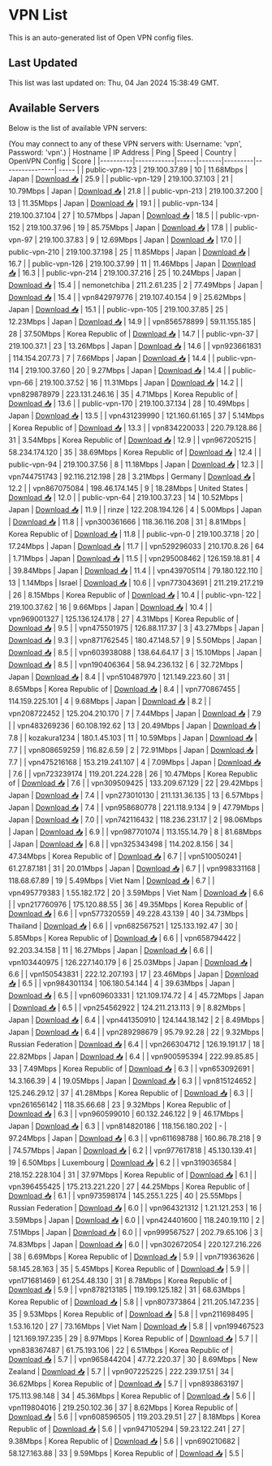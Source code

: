 # VPN List

This is an auto-generated list of Open VPN config files.

## Last Updated

This list was last updated on: Thu, 04 Jan 2024 15:38:49 GMT.

## Available Servers

Below is the list of available VPN servers:

(You may connect to any of these VPN servers with: Username: 'vpn', Password: 'vpn'.)
| Hostname | IP Address | Ping | Speed | Country | OpenVPN Config | Score |
|----------|------------|------|-------|---------|----------------| ----- |
| public-vpn-123 | 219.100.37.89 | 10 | 11.68Mbps | Japan | [Download 📥](./configs/server_0_JP.ovpn) | 25.9 |
| public-vpn-129 | 219.100.37.103 | 21 | 10.79Mbps | Japan | [Download 📥](./configs/server_1_JP.ovpn) | 21.8 |
| public-vpn-213 | 219.100.37.200 | 13 | 11.35Mbps | Japan | [Download 📥](./configs/server_2_JP.ovpn) | 19.1 |
| public-vpn-134 | 219.100.37.104 | 27 | 10.57Mbps | Japan | [Download 📥](./configs/server_3_JP.ovpn) | 18.5 |
| public-vpn-152 | 219.100.37.96 | 19 | 85.75Mbps | Japan | [Download 📥](./configs/server_4_JP.ovpn) | 17.8 |
| public-vpn-97 | 219.100.37.83 | 9 | 12.69Mbps | Japan | [Download 📥](./configs/server_5_JP.ovpn) | 17.0 |
| public-vpn-210 | 219.100.37.198 | 25 | 11.85Mbps | Japan | [Download 📥](./configs/server_6_JP.ovpn) | 16.7 |
| public-vpn-126 | 219.100.37.99 | 11 | 11.46Mbps | Japan | [Download 📥](./configs/server_7_JP.ovpn) | 16.3 |
| public-vpn-214 | 219.100.37.216 | 25 | 10.24Mbps | Japan | [Download 📥](./configs/server_8_JP.ovpn) | 15.4 |
| nemonetchiba | 211.2.61.235 | 2 | 77.49Mbps | Japan | [Download 📥](./configs/server_9_JP.ovpn) | 15.4 |
| vpn842979776 | 219.107.40.154 | 9 | 25.62Mbps | Japan | [Download 📥](./configs/server_10_JP.ovpn) | 15.1 |
| public-vpn-105 | 219.100.37.85 | 25 | 12.23Mbps | Japan | [Download 📥](./configs/server_11_JP.ovpn) | 14.9 |
| vpn856578899 | 59.11.155.185 | 28 | 37.50Mbps | Korea Republic of | [Download 📥](./configs/server_12_KR.ovpn) | 14.7 |
| public-vpn-37 | 219.100.37.1 | 23 | 13.26Mbps | Japan | [Download 📥](./configs/server_13_JP.ovpn) | 14.6 |
| vpn923661831 | 114.154.207.73 | 7 | 7.66Mbps | Japan | [Download 📥](./configs/server_14_JP.ovpn) | 14.4 |
| public-vpn-114 | 219.100.37.60 | 20 | 9.27Mbps | Japan | [Download 📥](./configs/server_15_JP.ovpn) | 14.4 |
| public-vpn-66 | 219.100.37.52 | 16 | 11.31Mbps | Japan | [Download 📥](./configs/server_16_JP.ovpn) | 14.2 |
| vpn829878979 | 223.131.246.16 | 35 | 4.71Mbps | Korea Republic of | [Download 📥](./configs/server_17_KR.ovpn) | 13.6 |
| public-vpn-170 | 219.100.37.134 | 28 | 10.49Mbps | Japan | [Download 📥](./configs/server_18_JP.ovpn) | 13.5 |
| vpn431239990 | 121.160.61.165 | 37 | 5.14Mbps | Korea Republic of | [Download 📥](./configs/server_19_KR.ovpn) | 13.3 |
| vpn834220033 | 220.79.128.86 | 31 | 3.54Mbps | Korea Republic of | [Download 📥](./configs/server_20_KR.ovpn) | 12.9 |
| vpn967205215 | 58.234.174.120 | 35 | 38.69Mbps | Korea Republic of | [Download 📥](./configs/server_21_KR.ovpn) | 12.4 |
| public-vpn-94 | 219.100.37.56 | 8 | 11.18Mbps | Japan | [Download 📥](./configs/server_22_JP.ovpn) | 12.3 |
| vpn744751743 | 92.116.212.198 | 28 | 3.21Mbps | Germany | [Download 📥](./configs/server_23_DE.ovpn) | 12.2 |
| vpn867075084 | 198.46.174.145 | 9 | 18.28Mbps | United States | [Download 📥](./configs/server_24_US.ovpn) | 12.0 |
| public-vpn-64 | 219.100.37.23 | 14 | 10.52Mbps | Japan | [Download 📥](./configs/server_25_JP.ovpn) | 11.9 |
| rinze | 122.208.194.126 | 4 | 5.00Mbps | Japan | [Download 📥](./configs/server_26_JP.ovpn) | 11.8 |
| vpn300361666 | 118.36.116.208 | 31 | 8.81Mbps | Korea Republic of | [Download 📥](./configs/server_27_KR.ovpn) | 11.8 |
| public-vpn-0 | 219.100.37.18 | 20 | 17.24Mbps | Japan | [Download 📥](./configs/server_28_JP.ovpn) | 11.7 |
| vpn529296033 | 210.170.8.26 | 64 | 1.71Mbps | Japan | [Download 📥](./configs/server_29_JP.ovpn) | 11.5 |
| vpn295008462 | 126.159.18.81 | 4 | 39.84Mbps | Japan | [Download 📥](./configs/server_30_JP.ovpn) | 11.4 |
| vpn439705114 | 79.180.122.110 | 13 | 1.14Mbps | Israel | [Download 📥](./configs/server_31_IL.ovpn) | 10.6 |
| vpn773043691 | 211.219.217.219 | 26 | 8.15Mbps | Korea Republic of | [Download 📥](./configs/server_32_KR.ovpn) | 10.4 |
| public-vpn-122 | 219.100.37.62 | 16 | 9.66Mbps | Japan | [Download 📥](./configs/server_33_JP.ovpn) | 10.4 |
| vpn969001327 | 125.136.124.178 | 27 | 4.31Mbps | Korea Republic of | [Download 📥](./configs/server_34_KR.ovpn) | 9.5 |
| vpn475501975 | 126.88.117.37 | 3 | 43.27Mbps | Japan | [Download 📥](./configs/server_35_JP.ovpn) | 9.3 |
| vpn871762545 | 180.47.148.57 | 9 | 5.50Mbps | Japan | [Download 📥](./configs/server_36_JP.ovpn) | 8.5 |
| vpn603938088 | 138.64.64.17 | 3 | 15.10Mbps | Japan | [Download 📥](./configs/server_37_JP.ovpn) | 8.5 |
| vpn190406364 | 58.94.236.132 | 6 | 32.72Mbps | Japan | [Download 📥](./configs/server_38_JP.ovpn) | 8.4 |
| vpn510487970 | 121.149.223.60 | 31 | 8.65Mbps | Korea Republic of | [Download 📥](./configs/server_39_KR.ovpn) | 8.4 |
| vpn770867455 | 114.159.225.101 | 4 | 9.68Mbps | Japan | [Download 📥](./configs/server_40_JP.ovpn) | 8.2 |
| vpn208722452 | 125.204.210.170 | 7 | 7.44Mbps | Japan | [Download 📥](./configs/server_41_JP.ovpn) | 7.9 |
| vpn483269236 | 60.108.192.62 | 13 | 20.49Mbps | Japan | [Download 📥](./configs/server_42_JP.ovpn) | 7.8 |
| kozakura1234 | 180.1.45.103 | 11 | 10.59Mbps | Japan | [Download 📥](./configs/server_43_JP.ovpn) | 7.7 |
| vpn808659259 | 116.82.6.59 | 2 | 72.91Mbps | Japan | [Download 📥](./configs/server_44_JP.ovpn) | 7.7 |
| vpn475216168 | 153.219.241.107 | 4 | 7.09Mbps | Japan | [Download 📥](./configs/server_45_JP.ovpn) | 7.6 |
| vpn723239174 | 119.201.224.228 | 26 | 10.47Mbps | Korea Republic of | [Download 📥](./configs/server_46_KR.ovpn) | 7.6 |
| vpn309509425 | 133.209.67.129 | 22 | 29.42Mbps | Japan | [Download 📥](./configs/server_47_JP.ovpn) | 7.4 |
| vpn273010130 | 211.131.36.135 | 13 | 6.57Mbps | Japan | [Download 📥](./configs/server_48_JP.ovpn) | 7.4 |
| vpn958680778 | 221.118.9.134 | 9 | 47.79Mbps | Japan | [Download 📥](./configs/server_49_JP.ovpn) | 7.0 |
| vpn742116432 | 118.236.231.17 | 2 | 98.06Mbps | Japan | [Download 📥](./configs/server_50_JP.ovpn) | 6.9 |
| vpn987701074 | 113.155.14.79 | 8 | 81.68Mbps | Japan | [Download 📥](./configs/server_51_JP.ovpn) | 6.8 |
| vpn325343498 | 114.202.8.156 | 34 | 47.34Mbps | Korea Republic of | [Download 📥](./configs/server_52_KR.ovpn) | 6.7 |
| vpn510050241 | 61.27.87.181 | 31 | 20.01Mbps | Japan | [Download 📥](./configs/server_53_JP.ovpn) | 6.7 |
| vpn998331168 | 118.68.67.89 | 19 | 5.49Mbps | Viet Nam | [Download 📥](./configs/server_54_VN.ovpn) | 6.7 |
| vpn495779383 | 1.55.182.172 | 20 | 3.59Mbps | Viet Nam | [Download 📥](./configs/server_55_VN.ovpn) | 6.6 |
| vpn217760976 | 175.120.88.55 | 36 | 49.35Mbps | Korea Republic of | [Download 📥](./configs/server_56_KR.ovpn) | 6.6 |
| vpn577320559 | 49.228.43.139 | 40 | 34.73Mbps | Thailand | [Download 📥](./configs/server_57_TH.ovpn) | 6.6 |
| vpn682567521 | 125.133.192.47 | 30 | 5.85Mbps | Korea Republic of | [Download 📥](./configs/server_58_KR.ovpn) | 6.6 |
| vpn658794422 | 92.203.34.158 | 11 | 16.27Mbps | Japan | [Download 📥](./configs/server_59_JP.ovpn) | 6.6 |
| vpn103440975 | 126.227.140.179 | 6 | 25.03Mbps | Japan | [Download 📥](./configs/server_60_JP.ovpn) | 6.6 |
| vpn150543831 | 222.12.207.193 | 17 | 23.46Mbps | Japan | [Download 📥](./configs/server_61_JP.ovpn) | 6.5 |
| vpn984301134 | 106.180.54.144 | 4 | 39.63Mbps | Japan | [Download 📥](./configs/server_62_JP.ovpn) | 6.5 |
| vpn609603331 | 121.109.174.72 | 4 | 45.72Mbps | Japan | [Download 📥](./configs/server_63_JP.ovpn) | 6.5 |
| vpn254562922 | 124.211.213.113 | 9 | 8.82Mbps | Japan | [Download 📥](./configs/server_64_JP.ovpn) | 6.4 |
| vpn441350910 | 124.144.18.142 | 2 | 8.49Mbps | Japan | [Download 📥](./configs/server_65_JP.ovpn) | 6.4 |
| vpn289298679 | 95.79.92.28 | 22 | 9.32Mbps | Russian Federation | [Download 📥](./configs/server_66_RU.ovpn) | 6.4 |
| vpn266304712 | 126.19.191.17 | 18 | 22.82Mbps | Japan | [Download 📥](./configs/server_67_JP.ovpn) | 6.4 |
| vpn900595394 | 222.99.85.85 | 33 | 7.49Mbps | Korea Republic of | [Download 📥](./configs/server_68_KR.ovpn) | 6.3 |
| vpn653092691 | 14.3.166.39 | 4 | 19.05Mbps | Japan | [Download 📥](./configs/server_69_JP.ovpn) | 6.3 |
| vpn815124652 | 125.246.29.12 | 37 | 41.28Mbps | Korea Republic of | [Download 📥](./configs/server_70_KR.ovpn) | 6.3 |
| vpn261656142 | 118.35.66.68 | 23 | 9.32Mbps | Korea Republic of | [Download 📥](./configs/server_71_KR.ovpn) | 6.3 |
| vpn960599010 | 60.132.246.122 | 9 | 46.17Mbps | Japan | [Download 📥](./configs/server_72_JP.ovpn) | 6.3 |
| vpn814820186 | 118.156.180.202 | - | 97.24Mbps | Japan | [Download 📥](./configs/server_73_JP.ovpn) | 6.3 |
| vpn611698788 | 160.86.78.218 | 9 | 74.57Mbps | Japan | [Download 📥](./configs/server_74_JP.ovpn) | 6.2 |
| vpn977617818 | 45.130.139.41 | 19 | 6.50Mbps | Luxembourg | [Download 📥](./configs/server_75_LU.ovpn) | 6.2 |
| vpn319036584 | 218.152.228.104 | 31 | 37.97Mbps | Korea Republic of | [Download 📥](./configs/server_76_KR.ovpn) | 6.1 |
| vpn396455425 | 175.213.221.220 | 27 | 44.25Mbps | Korea Republic of | [Download 📥](./configs/server_77_KR.ovpn) | 6.1 |
| vpn973598174 | 145.255.1.225 | 40 | 25.55Mbps | Russian Federation | [Download 📥](./configs/server_78_RU.ovpn) | 6.0 |
| vpn964321312 | 1.21.121.253 | 16 | 3.59Mbps | Japan | [Download 📥](./configs/server_79_JP.ovpn) | 6.0 |
| vpn424401600 | 118.240.19.110 | 2 | 7.51Mbps | Japan | [Download 📥](./configs/server_80_JP.ovpn) | 6.0 |
| vpn999567527 | 202.79.65.106 | 3 | 74.83Mbps | Japan | [Download 📥](./configs/server_81_JP.ovpn) | 6.0 |
| vpn302672054 | 220.127.216.226 | 38 | 6.69Mbps | Korea Republic of | [Download 📥](./configs/server_82_KR.ovpn) | 5.9 |
| vpn719363626 | 58.145.28.163 | 35 | 5.45Mbps | Korea Republic of | [Download 📥](./configs/server_83_KR.ovpn) | 5.9 |
| vpn171681469 | 61.254.48.130 | 31 | 8.78Mbps | Korea Republic of | [Download 📥](./configs/server_84_KR.ovpn) | 5.9 |
| vpn878213185 | 119.199.125.182 | 31 | 68.63Mbps | Korea Republic of | [Download 📥](./configs/server_85_KR.ovpn) | 5.8 |
| vpn807373864 | 211.205.147.235 | 35 | 9.53Mbps | Korea Republic of | [Download 📥](./configs/server_86_KR.ovpn) | 5.8 |
| vpn211698495 | 1.53.16.120 | 27 | 73.16Mbps | Viet Nam | [Download 📥](./configs/server_87_VN.ovpn) | 5.8 |
| vpn199467523 | 121.169.197.235 | 29 | 8.97Mbps | Korea Republic of | [Download 📥](./configs/server_88_KR.ovpn) | 5.7 |
| vpn838367487 | 61.75.193.106 | 22 | 6.51Mbps | Korea Republic of | [Download 📥](./configs/server_89_KR.ovpn) | 5.7 |
| vpn965844204 | 47.72.220.37 | 30 | 8.69Mbps | New Zealand | [Download 📥](./configs/server_90_NZ.ovpn) | 5.7 |
| vpn907225225 | 222.239.17.51 | 34 | 36.62Mbps | Korea Republic of | [Download 📥](./configs/server_91_KR.ovpn) | 5.7 |
| vpn893863197 | 175.113.98.148 | 34 | 45.36Mbps | Korea Republic of | [Download 📥](./configs/server_92_KR.ovpn) | 5.6 |
| vpn119804016 | 219.250.102.36 | 37 | 8.62Mbps | Korea Republic of | [Download 📥](./configs/server_93_KR.ovpn) | 5.6 |
| vpn608596505 | 119.203.29.51 | 27 | 8.18Mbps | Korea Republic of | [Download 📥](./configs/server_94_KR.ovpn) | 5.6 |
| vpn947105294 | 59.23.122.241 | 27 | 9.38Mbps | Korea Republic of | [Download 📥](./configs/server_95_KR.ovpn) | 5.6 |
| vpn690210682 | 58.127.163.88 | 33 | 9.59Mbps | Korea Republic of | [Download 📥](./configs/server_96_KR.ovpn) | 5.5 |
